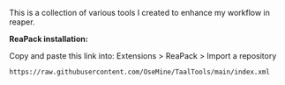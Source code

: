 This is a collection of various tools I created to enhance my workflow in reaper.

**ReaPack installation:**

Copy and paste this link into: Extensions > ReaPack > Import a repository

    https://raw.githubusercontent.com/OseMine/TaalTools/main/index.xml